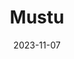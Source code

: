---
layout: default
modal-id: 4
date: 2023-11-07
img: apple-of-discord.png
alt: image-alt
title: Mustu
project-date: September-December 2023
category: Application Development II
link-to-github: https://github.com/dianakarpeev/mutsu
description: For this project, we were tasked with created an Android application using Kotlin and Jetpack Compose. The group I am in have decided to create a meal planner/grocery list generator app. It has three main functions. 1. Creating and discovering recipes. 2. Creating a meal plan based on the recipes the user selected. 3. Generating an editable grocery list based on what ingredients are needed for the planned meals.Testing newline \n\nagain
icon-link: https://www.flaticon.com/free-icons/golden-apple
icon-link-title: golden apple icons
icon-artist: Freepik
---